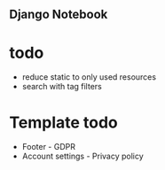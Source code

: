 ## Django Notebook

# todo
- reduce static to only used resources
- search with tag filters

# Template todo
- Footer - GDPR
- Account settings - Privacy policy